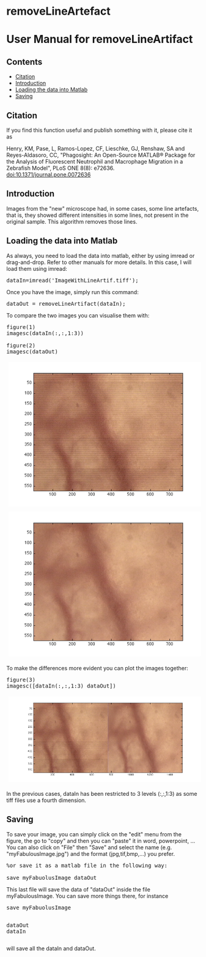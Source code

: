 # removeLineArtefact


<h1>User Manual for removeLineArtifact</h1><!--introduction--><!--/introduction-->
          
<h2>Contents</h2><div>
<ul>
                  <li><a href="#3">Citation</a></li>
                  <li><a href="#1">Introduction</a></li>
                  <li><a href="#2">Loading the data into Matlab</a></li>
                  <li><a href="#7">Saving</a></li>
</ul></div>


<h2>Citation<a name="1"></a></h2>

<p>If you find this function useful and publish something with it, please cite it as </p>



<p>
  Henry, KM, Pase, L, Ramos-Lopez, CF, Lieschke, GJ, Renshaw, SA and Reyes-Aldasoro, CC, "Phagosight: An Open-Source MATLAB® Package for the Analysis of Fluorescent Neutrophil and Macrophage Migration in a Zebrafish Model", PLoS ONE 8(8): e72636.
  <a href="http://www.plosone.org/article/info%3Adoi%2F10.1371%2Fjournal.pone.0072636">
  doi:10.1371/journal.pone.0072636</a>
 </p>
 

          
<h2>Introduction<a name="1"></a></h2>

<p>Images from the "new" microscope had, in some cases, some line
artefacts, that is, they showed different intensities in some lines, not
present in the original sample. This algorithm removes those lines.</p>

<h2>Loading the data into Matlab<a name="2"></a></h2>

<p>As always, you need to load the data into matlab, either by using imread or drag-and-drop. Refer to other manuals for more details. In this case, I will load them using imread:</p>

<pre class="codeinput">dataIn=imread(<span class="string">'ImageWithLineArtif.tiff'</span>);
</pre>

<p>Once you have the image, simply run this command:</p>

<pre class="codeinput">dataOut = removeLineArtifact(dataIn);
</pre>

<p>To compare the two images you can visualise them with:</p>

<pre class="codeinput">figure(1)
imagesc(dataIn(:,:,1:3))

figure(2)
imagesc(dataOut)
</pre>

<img vspace="5" hspace="5" src="Figures/userManualLineArt_01.png" alt=""> 

<img vspace="5" hspace="5" src="Figures/userManualLineArt_02.png" alt=""> 

<p>To make the differences more evident you can plot the images together:</p>

<pre class="codeinput">figure(3)
imagesc([dataIn(:,:,1:3) dataOut])
</pre>

<img vspace="5" hspace="5" src="Figures/userManualLineArt_03.png" alt=""> 

<p>In the previous cases, dataIn has been restricted to 3 levels (:,:,1:3) as some tiff files use a fourth dimension.</p><h2>Saving<a name="7"></a></h2>

<p>To save your image, you can simply click on the "edit" menu from the figure, the go to "copy" and then you can "paste" it in word, powerpoint, ... You can also click on "File" then "Save" and select the name (e.g. "myFabulousImage.jpg") and the format (jpg,tif,bmp,...) you prefer.</p>

<pre class="codeinput"><span class="comment">%or save it as a matlab file in the following way:</span>

save <span class="string">myFabuolusImage</span> <span class="string">dataOut</span>
</pre>

<p>This last file will save the data of "dataOut" inside the file myFabulousImage. You can save more things there, for instance</p><pre class="codeinput">save <span class="string">myFabuolusImage</span> 

<span class="string">dataOut</span> <span class="string">dataIn</span>
</pre>

<p>will save all the dataIn and dataOut.</p>

